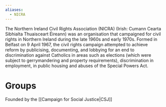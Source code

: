 ```yaml
---
aliases:
  - NICRA
---
```

The Northern Ireland Civil Rights Association (NICRA) (Irish: Cumann Cearta Sibhialta Thuaisceart Éireann) was an organisation that campaigned for civil rights in Northern Ireland during the late 1960s and early 1970s. Formed in Belfast on 9 April 1967, the civil rights campaign attempted to achieve reform by publicising, documenting, and lobbying for an end to discrimination against Catholics in areas such as elections (which were subject to gerrymandering and property requirements), discrimination in employment, in public housing and abuses of the Special Powers Act.

# Groups
Founded by the [[Campaign for Social Justice|CSJ]]